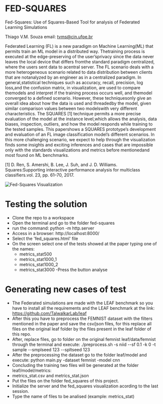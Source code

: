 # FED-SQUARES
Fed-Squares: Use of Squares-Based Tool for analysis of Federated Learning Simulations

Thiago V.M. Souza 
email: tvms@cin.ufpe.br

Federated Learning (FL) is a new paradigm on Machine Learning(ML) that permits train an ML model in a distributed way.  Thetraining process is executed at the edge-preserving of the user’sprivacy since the data never leaves the local device that differs fromthe standard paradigm centralized, where the users sent data to acentral server.  The FL scenario deals with a more heterogeneous scenario related to data distribution between clients that are notanalyzed by an engineer as in a centralized paradigm.  In general,statistical techniques such as accuracy, recall, precision, log loss,and the confusion matrix, in visualization, are used to compare themodels and interpret if the training process occurs well, and themodel converged to a defined scenario. However, these techniquesonly give an overall idea about how the data is used and threadedby the model, given similar comparison values between two modelswith very different characteristics.  The SQUARES [1] technique permits a more precise evaluation of the model at the instance level,which allows the analysis, data biases, inspection, outliers, and how the model responds while training to the tested samples. This papershows a SQUARES prototype’s development and evaluation of an FL image classification model’s different scenarios. In this more challenging scenario, we expect to help through the visualization finds some insights and exciting inferences and cases that are impossible only with the standards visualizations and metrics before mentionedand most found on ML benchmarks.

[1] D.  Ren,  S.  Amershi,  B.  Lee,  J.  Suh,  and  J.  D.  Williams.   Squares:Supporting interactive performance analysis for multiclass classifiers.vol. 23, pp. 61–70, 2017.

![Fed-Squares Visualization](https://github.com/tvmsouza/FED-SQUARES/blob/master/images/correct_sample.png?raw=true)

# Testing the solution

- Clone the repo to a workspace
- Open the terminal and go to the folder fed-squares
- run the command: python -m http.server
- Access in a browser: http://localhost:8000/
- Select the 'fed_squares.html' file
- On the screen select one of the tests showed at the paper typing one of the names:
  - metrics_stat500
  - metrics_stat1000_1
  - metrics_stat1000_2
  - metrics_stat3000
 -Press the button analyse
 
 # Generating new cases of test
 
- The Federated simulations are made with the LEAF benchmark so you have to install all the requirements and the LEAF benchmark at the link:
  https://github.com/TalwalkarLab/leaf
- After this you have to preprocess the FEMNIST dataset with the filters mentioned in the paper and save the csv/json files, for this replace all files on the    original leaf folder by the files present in the leaf folder of this repo.
- After, replace files, go to folder on the original femnist leaf/data/femnist through the terminal and execute:
./preprocess.sh -s niid --sf 0.1 -k 0 -t sample --smplseed 123 --spltseed 123
- After the preprocessing the dataset go to the folder leaf/model and execute:
python main.py -dataset femnist -model cnn
- Concluding the training two files will be generated at the folder leaf/model/metrics:
 - metrics_stat.csv and metrics_stat.json
- Put the files on the folder fed_squares of this project.
- Initialize the server and the fed_squares visualization acording to the last session.
- Type the name of files to be analised (example: metrics_stat)

